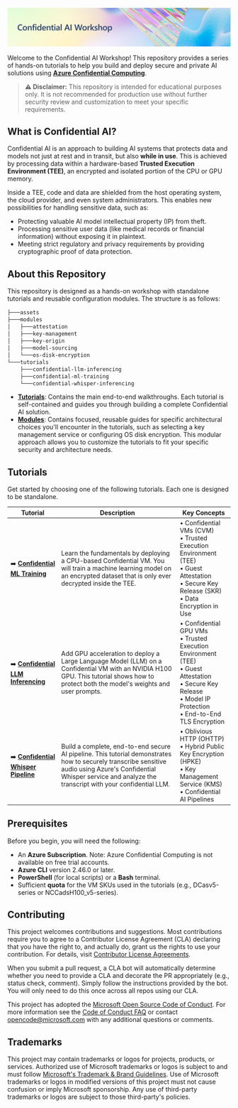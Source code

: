 ![Workshop logo](./assets/banner.png)


Welcome to the Confidential AI Workshop! This repository provides a series of hands-on tutorials to help you build and deploy secure and private AI solutions using **[Azure Confidential Computing](https://learn.microsoft.com/en-us/azure/confidential-computing/)**.

> **⚠️ Disclaimer:** This repository is intended for educational purposes only. It is not recommended for production use without further security review and customization to meet your specific requirements.

## What is Confidential AI?

Confidential AI is an approach to building AI systems that protects data and models not just at rest and in transit, but also **while in use**. This is achieved by processing data within a hardware-based **Trusted Execution Environment (TEE)**, an encrypted and isolated portion of the CPU or GPU memory.

Inside a TEE, code and data are shielded from the host operating system, the cloud provider, and even system administrators. This enables new possibilities for handling sensitive data, such as:
* Protecting valuable AI model intellectual property (IP) from theft.
* Processing sensitive user data (like medical records or financial information) without exposing it in plaintext.
* Meeting strict regulatory and privacy requirements by providing cryptographic proof of data protection.

## About this Repository

This repository is designed as a hands-on workshop with standalone tutorials and reusable configuration modules. The structure is as follows:

```.
├───assets
├───modules
│   ├───attestation
│   ├───key-management
│   ├───key-origin
│   ├───model-sourcing
│   └───os-disk-encryption
└───tutorials
    ├───confidential-llm-inferencing
    ├───confidential-ml-training
    └───confidential-whisper-inferencing
```

* **[Tutorials](./tutorials)**: Contains the main end-to-end walkthroughs. Each tutorial is self-contained and guides you through building a complete Confidential AI solution.
* **[Modules](./modules)**: Contains focused, reusable guides for specific architectural choices you'll encounter in the tutorials, such as selecting a key management service or configuring OS disk encryption. This modular approach allows you to customize the tutorials to fit your specific security and architecture needs.

## Tutorials

Get started by choosing one of the following tutorials. Each one is designed to be standalone.

| Tutorial | Description | Key Concepts |
|---|---|---|
| ➡️ **[Confidential ML Training](tutorials/confidential-ml-training/README.md)** | Learn the fundamentals by deploying a CPU-based Confidential VM. You will train a machine learning model on an encrypted dataset that is only ever decrypted inside the TEE. | • Confidential VMs (CVM)<br>• Trusted Execution Environment (TEE)<br>• Guest Attestation<br>• Secure Key Release (SKR)<br>• Data Encryption in Use |
| ➡️ **[Confidential LLM Inferencing](tutorials/confidential-llm-inferencing/README.md)** | Add GPU acceleration to deploy a Large Language Model (LLM) on a Confidential VM with an NVIDIA H100 GPU. This tutorial shows how to protect both the model's weights and user prompts. | • Confidential GPU VMs<br>• Trusted Execution Environment (TEE)<br>• Guest Attestation<br>• Secure Key Release<br>• Model IP Protection<br>• End-to-End TLS Encryption |
| ➡️ **[Confidential Whisper Pipeline](tutorials/confidential-whisper-inferencing/README.md)** | Build a complete, end-to-end secure AI pipeline. This tutorial demonstrates how to securely transcribe sensitive audio using Azure's Confidential Whisper service and analyze the transcript with your confidential LLM. | • Oblivious HTTP (OHTTP)<br>• Hybrid Public Key Encryption (HPKE)<br>• Key Management Service (KMS)<br>• Confidential AI Pipelines |

## Prerequisites

Before you begin, you will need the following:
* An **Azure Subscription**. Note: Azure Confidential Computing is not available on free trial accounts.
* **Azure CLI** version 2.46.0 or later.
* **PowerShell** (for local scripts) or a **Bash** terminal.
* Sufficient **quota** for the VM SKUs used in the tutorials (e.g., DCasv5-series or NCCadsH100_v5-series).

## Contributing

This project welcomes contributions and suggestions.  Most contributions require you to agree to a
Contributor License Agreement (CLA) declaring that you have the right to, and actually do, grant us
the rights to use your contribution. For details, visit [Contributor License Agreements](https://cla.opensource.microsoft.com).

When you submit a pull request, a CLA bot will automatically determine whether you need to provide
a CLA and decorate the PR appropriately (e.g., status check, comment). Simply follow the instructions
provided by the bot. You will only need to do this once across all repos using our CLA.

This project has adopted the [Microsoft Open Source Code of Conduct](https://opensource.microsoft.com/codeofconduct/).
For more information see the [Code of Conduct FAQ](https://opensource.microsoft.com/codeofconduct/faq/) or
contact [opencode@microsoft.com](mailto:opencode@microsoft.com) with any additional questions or comments.

## Trademarks

This project may contain trademarks or logos for projects, products, or services. Authorized use of Microsoft
trademarks or logos is subject to and must follow
[Microsoft's Trademark & Brand Guidelines](https://www.microsoft.com/legal/intellectualproperty/trademarks/usage/general).
Use of Microsoft trademarks or logos in modified versions of this project must not cause confusion or imply Microsoft sponsorship.
Any use of third-party trademarks or logos are subject to those third-party's policies.
